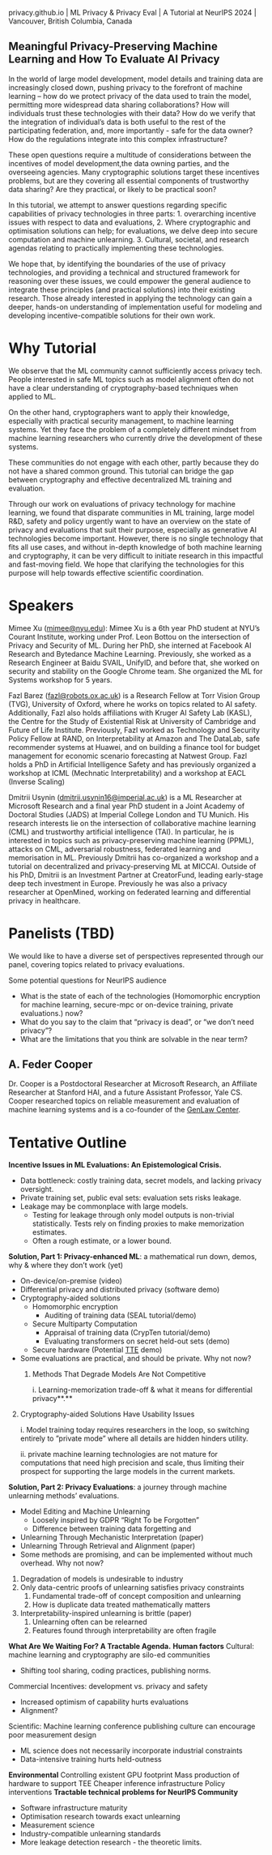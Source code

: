 privacy.github.io | ML Privacy &amp; Privacy Eval | A Tutorial at NeurIPS 2024 | Vancouver, British Columbia, Canada
## Meaningful Privacy-Preserving Machine Learning and How To Evaluate AI Privacy
In the world of large model development, model details and training data are increasingly closed down, pushing privacy to the forefront of machine learning – how do we protect privacy of the data used to train the model, permitting more widespread data sharing collaborations? How will individuals trust these technologies with their data? How do we verify that the integration of individual’s data is both useful to the rest of the participating federation, and, more importantly - safe for the data owner? How do the regulations integrate into this complex infrastructure?

These open questions require a multitude of considerations between the incentives of model development,the  data owning parties, and the overseeing agencies. Many cryptographic solutions target these incentives problems, but  are they covering all essential components of trustworthy data sharing? Are they practical, or likely to be practical soon?

In this tutorial, we attempt to answer questions regarding specific capabilities of privacy technologies in three parts: 1. overarching incentive issues with respect to data and evaluations, 2. Where cryptographic and optimisation solutions can help; for evaluations, we delve deep into secure computation and machine unlearning. 3. Cultural, societal, and research agendas relating to practically implementing these technologies.

We hope that, by identifying the boundaries of the use of privacy technologies, and providing a technical and structured framework for reasoning over these issues, we could empower the general audience to integrate these principles (and practical solutions) into their existing research. Those already interested in applying the technology can gain a deeper, hands-on understanding of implementation useful for modeling and developing incentive-compatible solutions for their own work.

# Why Tutorial
We observe that the ML community cannot sufficiently access privacy tech. People interested in safe ML topics such as model alignment often do not have a clear understanding of cryptography-based techniques when applied to ML.

On the other hand, cryptographers want to apply their knowledge, especially with practical security management, to machine learning systems. Yet they face the problem of a completely different mindset from machine learning researchers who currently drive the development of these systems.

These communities do not engage with each other, partly because they do not have a shared common ground. This tutorial can bridge the gap between cryptography and effective decentralized ML training and evaluation.

Through our work on evaluations of privacy technology for machine learning, we found that disparate communities in ML training, large model R&D, safety and policy urgently want to have an overview on the state of privacy and evaluations that suit their purpose, especially as generative AI technologies become important. However, there is no single technology that fits all use cases, and without in-depth knowledge of both machine learning and cryptography, it can be very difficult to initiate research in this impactful and fast-moving field. We hope that clarifying the technologies for this purpose will help towards effective scientific coordination.

# Speakers
Mimee Xu (​mimee@nyu.edu​)​: ​Mimee Xu is a 6th year PhD student at NYU’s Courant Institute, working under Prof. Leon Bottou on the intersection of Privacy and Security of ML. During her PhD, she interned at Facebook AI Research and Bytedance Machine Learning. Previously, she worked as a Research Engineer at Baidu SVAIL, UnifyID, and before that, she worked on security and stability on the Google Chrome team. She organized the ML for Systems workshop for 5 years.

Fazl Barez (fazl@robots.ox.ac.uk) is a Research Fellow at Torr Vision Group (TVG), University of Oxford, where he works on topics related to AI safety. Additionally, Fazl also holds affiliations with Kruger AI Safety Lab (KASL), the Centre for the Study of Existential Risk at University of Cambridge and Future of Life Institute.  Previously, Fazl  worked as Technology and Security Policy Fellow at RAND, on Interpretability at Amazon and The DataLab, safe recommender systems at Huawei, and on building a finance tool for budget management for economic scenario forecasting at Natwest Group. Fazl holds a PhD in Artificial Intelligence Safety and has previously organized a workshop at ICML (Mechnatic Interpretability) and a workshop at EACL (Inverse Scaling)

Dmitrii Usynin (dmitrii.usynin16@imperial.ac.uk) is a ML Researcher at Microsoft Research and a final year PhD student in a Joint Academy of Doctoral Studies (JADS) at Imperial College London and TU Munich. His research interests lie on the intersection of collaborative machine learning (CML) and trustworthy artificial intelligence (TAI). In particular, he is  interested in topics such as privacy-preserving machine learning (PPML), attacks on CML, adversarial robustness, federated learning and memorisation in ML. Previously Dmitrii has co-organized a workshop and a tutorial on decentralized and privacy-preserving ML at MICCAI. Outside of his PhD, Dmitrii is an Investment Partner at CreatorFund, leading early-stage deep tech investment in Europe. Previously he was also a privacy researcher at OpenMined, working on federated learning and differential privacy in healthcare.

# Panelists (TBD)
We would like to have a diverse set of perspectives represented through our panel, covering topics related to privacy evaluations.

Some potential questions for NeurIPS audience
* What is the state of each of the technologies (Homomorphic encryption for machine learning, secure-mpc or on-device training, private evaluations.) now?
* What do you say to the claim that “privacy is dead”, or “we don’t need privacy”?
* What are the limitations that you think are solvable in the near term?

## A. Feder Cooper
Dr. Cooper is a Postdoctoral Researcher at Microsoft Research, an Affiliate Researcher at Stanford HAI, and a future Assistant Professor, Yale CS. Cooper researched topics on reliable measurement and evaluation of machine learning systems and is a co-founder of the [GenLaw Center](https://genlaw.org/).

# Tentative Outline
**Incentive Issues in ML Evaluations: An Epistemological Crisis.**

* Data bottleneck: costly training data, secret models, and lacking privacy oversight.
* Private training set, public eval sets: evaluation sets risks leakage.
* Leakage may be commonplace with large models.
  * Testing for leakage through only model outputs is non-trivial statistically. Tests rely on finding proxies to make memorization estimates.
  * Often a rough estimate, or a lower bound.

**Solution, Part 1: Privacy-enhanced ML**: a mathematical run down, demos, why & where they don’t work (yet)

* On-device/on-premise (video)
* Differential privacy and distributed privacy (software demo)
* Cryptography-aided solutions
  * Homomorphic encryption
    * Auditing of training data  (SEAL tutorial/demo)
  * Secure Multiparty Computation
    * Appraisal of training data  (CrypTen tutorial/demo)
    * Evaluating transformers on secret held-out sets (demo)
  * Secure hardware (Potential [TTE](https://learn.microsoft.com/en-us/azure/confidential-computing/trusted-execution-environment) demo)
* Some evaluations are practical, and should be private. Why not now?
  1. Methods That Degrade Models Are Not Competitive

		i. Learning-memorization trade-off & what it means for differential privacy**.**

2. Cryptography-aided Solutions Have Usability Issues

   i. Model training today requires researchers in the loop, so switching entirely to ”private mode” where all details are hidden hinders utility.

   ii. private machine learning technologies are not mature for computations that need high precision and scale, thus limiting their prospect for supporting the large models in the current markets.

**Solution, Part 2: Privacy Evaluations**: a journey through machine unlearning methods’ evaluations.

* Model Editing and Machine Unlearning
  * Loosely inspired by GDPR “Right To be Forgotten”
  * Difference between training data forgetting and
* Unlearning Through Mechanistic Interpretation (paper)
* Unlearning Through Retrieval and Alignment (paper)
* Some methods are promising, and can be implemented without much overhead. Why not now?
1. Degradation of models is undesirable to industry
2. Only data-centric proofs of unlearning satisfies privacy constraints
   1. Fundamental trade-off of concept composition and unlearning
   2. How is duplicate data treated mathematically matters
3. Interpretability-inspired unlearning is brittle (paper)
   1. Unlearning often can be relearned
   2. Features found through interpretability are often fragile

**What Are We Waiting For? A Tractable Agenda.**
**Human factors**
Cultural: machine learning and cryptography are silo-ed communities

* Shifting tool sharing, coding practices, publishing norms.

Commercial Incentives: development vs. privacy and safety

* Increased optimism of capability hurts evaluations
* Alignment?

Scientific: Machine learning conference publishing culture can encourage poor measurement design

* ML science does not necessarily incorporate industrial constraints
* Data-intensive training hurts held-outness

**Environmental**
Controlling existent GPU footprint
Mass production of hardware to support TEE
Cheaper inference infrastructure
Policy interventions
**Tractable technical problems for NeurIPS Community**

* Software infrastructure maturity
* Optimisation research towards exact unlearning
* Measurement science
* Industry-compatible unlearning standards
* More leakage detection research \- the theoretic limits.
